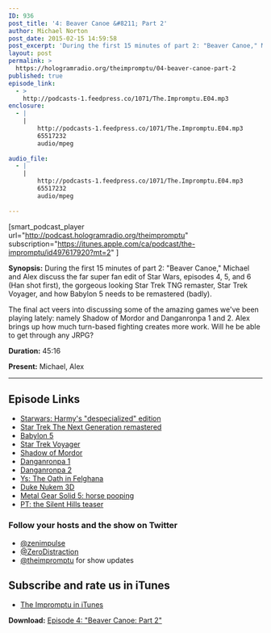 ```yaml
---
ID: 936
post_title: '4: Beaver Canoe &#8211; Part 2'
author: Michael Norton
post_date: 2015-02-15 14:59:58
post_excerpt: 'During the first 15 minutes of part 2: "Beaver Canoe," Michael and Alex discuss the far super fan edit of Star Wars, episodes 4, 5, and 6 (Han shot first), the gorgeous looking Star Trek TNG remaster, Star Trek Voyager, and how Babylon 5 needs to be remastered (badly).'
layout: post
permalink: >
  https://hologramradio.org/theimpromptu/04-beaver-canoe-part-2
published: true
episode_link:
  - >
    http://podcasts-1.feedpress.co/1071/The.Impromptu.E04.mp3
enclosure:
  - |
    |
        http://podcasts-1.feedpress.co/1071/The.Impromptu.E04.mp3
        65517232
        audio/mpeg
        
audio_file:
  - |
    |
        http://podcasts-1.feedpress.co/1071/The.Impromptu.E04.mp3
        65517232
        audio/mpeg
        
---
```

[smart_podcast_player url="http://podcast.hologramradio.org/theimpromptu" subscription="https://itunes.apple.com/ca/podcast/the-impromptu/id497617920?mt=2" ]

__Synopsis:__ During the first 15 minutes of part 2: "Beaver Canoe," Michael and Alex discuss the far super fan edit of Star Wars, episodes 4, 5, and 6 (Han shot first), the gorgeous looking Star Trek TNG remaster, Star Trek Voyager, and how Babylon 5 needs to be remastered (badly).

The final act veers into discussing some of the amazing games we've been playing lately: namely Shadow of Mordor and Danganronpa 1 and 2. Alex brings up how much turn-based fighting creates more work. Will he be able to get through any JRPG?

__Duration:__ 45:16

__Present:__ Michael, Alex

_________

## Episode Links

- [Starwars: Harmy's "despecialized" edition](http://originaltrilogy.com/forum/topic.cfm/Harmys-STAR-WARS-Despecialized-Edition-HD-V25-MKV-IS-OUT-NOW/topic/12713/)
- [Star Trek The Next Generation remastered](http://trekmovie.com/tng-remastered/)
- [Babylon 5](http://www.imdb.com/title/tt0105946/?ref_=fn_al_tt_1)
- [Star Trek Voyager](http://www.imdb.com/title/tt0112178/?ref_=fn_al_tt_1)
- [Shadow of Mordor](https://store.sonyentertainmentnetwork.com/#!/en-ca/games/middle-earth-shadow-of-mordor-legion-edition/cid=UP1018-CUSA00102_00-SHADOWOFMORDOR01)
- [Danganronpa 1](https://store.sonyentertainmentnetwork.com/#!/en-ca/games/danganronpa-trigger-happy-havoc/cid=UP1063-PCSE00261_00-DANGANRONPA1NA01)
- [Danganronpa 2](https://store.sonyentertainmentnetwork.com/#!/en-ca/games/danganronpa-2-goodbye-despair/cid=UP1063-PCSE00399_00-DANGANRONPA2NA01)
- [Ys: The Oath in Felghana](https://en.wikipedia.org/wiki/Ys:_The_Oath_in_Felghana)
- [Duke Nukem 3D](https://store.sonyentertainmentnetwork.com/#!/en-ca/games/duke-nukem-3d-megaton-edition/cid=UP3643-PCSE00339_00-DUKE3DHDUSVITA00)
- [Metal Gear Solid 5: horse pooping](http://youtu.be/1AEnupaVEkU?t=1m24s)
- [PT: the Silent Hills teaser](https://store.sonyentertainmentnetwork.com/#!/en-ca/games/pt/cid=UP4511-CUSA01127_00-PPPPPPPPTTTTTTTT)

### Follow your hosts and the show on Twitter
- [@zenimpulse](https://twitter.com/zenimpule)
- [@ZeroDistraction](https://twitter.com/zerodistraction)
- [@theimpromptu](https://twitter.com/theimpromptu) for show updates

## Subscribe and rate us in iTunes

- [The Impromptu in iTunes](https://itunes.apple.com/ca/podcast/the-impromptu/id497617920?mt=2)

__Download:__ [Episode 4: "Beaver Canoe: Part 2"](http://podcasts-1.feedpress.co/1071/The.Impromptu.E04.mp3)